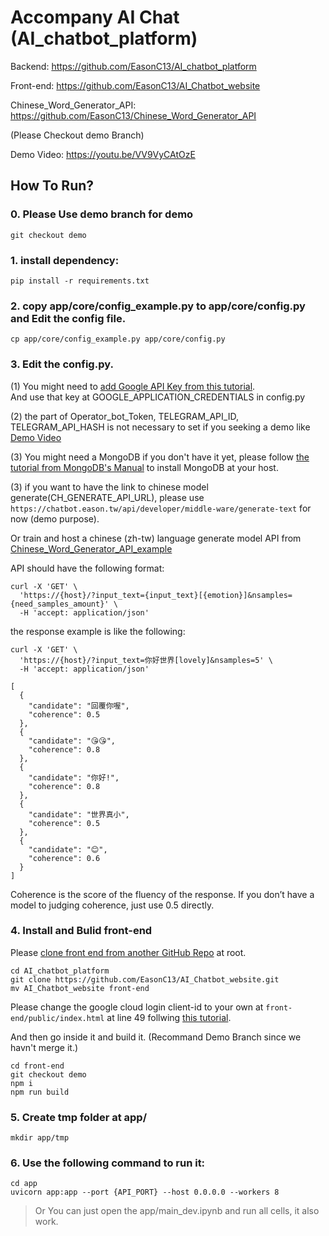 # Accompany AI Chat (AI_chatbot_platform)

Backend: https://github.com/EasonC13/AI_chatbot_platform

Front-end: https://github.com/EasonC13/AI_Chatbot_website

Chinese_Word_Generator_API: https://github.com/EasonC13/Chinese_Word_Generator_API

(Please Checkout demo Branch)

Demo Video: https://youtu.be/VV9VyCAtOzE

## How To Run?

### 0. Please Use demo branch for demo

```
git checkout demo
```

### 1. install dependency:

```
pip install -r requirements.txt
```

### 2. copy app/core/config_example.py to app/core/config.py and Edit the config file.

```
cp app/core/config_example.py app/core/config.py
```


### 3. Edit the config.py.

(1) You might need to [add Google API Key from this tutorial](https://cloud.google.com/docs/authentication/getting-started).<br>
And use that key at GOOGLE_APPLICATION_CREDENTIALS in config.py

(2) the part of Operator_bot_Token, TELEGRAM_API_ID, TELEGRAM_API_HASH is not necessary to set if you seeking a demo like [Demo Video](https://youtu.be/ES2mmcrhS10)

(3) You might need a MongoDB if you don't have it yet, please follow [the tutorial from MongoDB's Manual](https://docs.mongodb.com/manual/installation/) to install MongoDB at your host.

(3) if you want to have the link to chinese model generate(CH_GENERATE_API_URL), please use `https://chatbot.eason.tw/api/developer/middle-ware/generate-text` for now (demo purpose).

Or train and host a chinese (zh-tw) language generate model API from [Chinese_Word_Generator_API_example](https://github.com/EasonC13/Chinese_Word_Generator_API)

API should have the following format:

```
curl -X 'GET' \
  'https://{host}/?input_text={input_text}[{emotion}]&nsamples={need_samples_amount}' \
  -H 'accept: application/json'
```

the response example is like the following:


```
curl -X 'GET' \
  'https://{host}/?input_text=你好世界[lovely]&nsamples=5' \
  -H 'accept: application/json'
```

```
[
  {
    "candidate": "回覆你喔",
    "coherence": 0.5
  },  
  {
    "candidate": "😘😘",
    "coherence": 0.8
  },
  {
    "candidate": "你好!",
    "coherence": 0.8
  },
  {
    "candidate": "世界真小",
    "coherence": 0.5
  },
  {
    "candidate": "😊",
    "coherence": 0.6
  }
]
```

Coherence is the score of the fluency of the response. If you don’t have a model to judging coherence, just use 0.5 directly.

### 4. Install and Bulid front-end

Please [clone front end from another GitHub Repo](https://github.com/EasonC13/AI_Chatbot_website) at root.

```
cd AI_chatbot_platform
git clone https://github.com/EasonC13/AI_Chatbot_website.git
mv AI_Chatbot_website front-end
```

Please change the google cloud login client-id to your own at `front-end/public/index.html` at line 49 follwing [this tutorial](https://developers.google.com/identity/sign-in/web/sign-in).

And then go inside it and build it. (Recommand Demo Branch since we havn't merge it.)

```
cd front-end
git checkout demo
npm i
npm run build
```

### 5. Create tmp folder at app/

```
mkdir app/tmp
```

### 6. Use the following command to run it:

```
cd app
uvicorn app:app --port {API_PORT} --host 0.0.0.0 --workers 8
```

> Or You can just open the app/main_dev.ipynb and run all cells, it also work.
